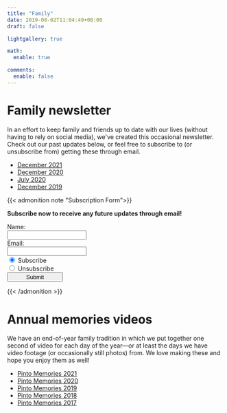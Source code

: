 ```yaml
---
title: "Family"
date: 2019-08-02T11:04:49+08:00
draft: false

lightgallery: true

math:
  enable: true

comments:
  enable: false
---
```


# Family newsletter

In an effort to keep family and friends up to date with our lives (without having to rely on social media), we've created this occasional newsletter. Check out our past updates below, or feel free to subscribe to (or unsubscribe from) getting these through email.

- [December 2021](/family-update-2021-12)
- [December 2020](/family-update-2020-12)
- [July 2020](/family-update-2020-07)
- [December 2019](/family-update-2019-12)


{{< admonition note "Subscription Form">}}

**Subscribe now to receive any future updates through email!**

<form action="https://getform.io/f/c0dffd6d-d8ce-493a-9409-14e22542fe3c" method="POST">
    <!-- text fields -->
    <label for="name">Name:</label><br>
    <input type="text" name="name"><br>
    <label for="email">Email:</label><br>
    <input type="email" name="email"><br>
    <!-- radio buttons -->
    <input type="radio" name="subscribe" value="yes" checked>
    <label for="subsribe">Subscribe</label><br>
    <input type="radio" name="subscribe" value="no">
    <label for="fname">Unsubscribe</label><br>
    <button type="submit" style="height:1.7em;width:130px">Submit</button>
</form>

{{< /admonition >}}


# Annual memories videos

We have an end-of-year family tradition in which we put together one second of video for each day of the year—or at least the days we have video footage (or occasionally still photos) from. We love making these and hope you enjoy them as well!

- [Pinto Memories 2021](/videos/Pinto-Memories-2021_720p.mp4)
- [Pinto Memories 2020](/videos/Pinto-Memories-2020_720p.mp4)
- [Pinto Memories 2019](/videos/Pinto-Memories-2019_720p.mp4)
- [Pinto Memories 2018](/videos/Pinto-Memories-2018_720p.mp4)
- [Pinto Memories 2017](/videos/Pinto-Memories-2017_720p.mp4)
